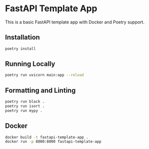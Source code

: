 # FastAPI Template App

This is a basic FastAPI template app with Docker and Poetry support.

## Installation
```bash
poetry install
```

## Running Locally
```bash
poetry run uvicorn main:app --reload
```

## Formatting and Linting
```bash
poetry run black .
poetry run isort .
poetry run mypy .
```

## Docker
```bash
docker build -t fastapi-template-app .
docker run -p 8000:8000 fastapi-template-app
```
